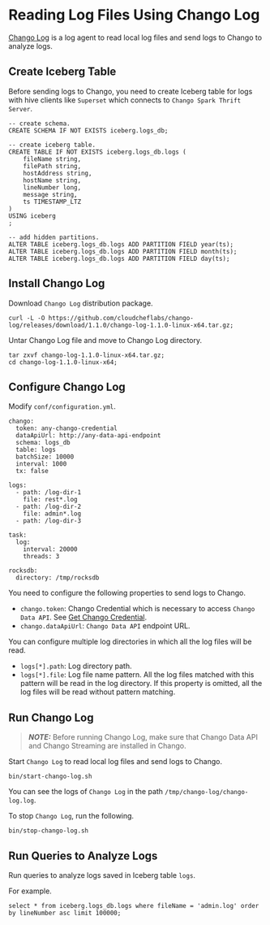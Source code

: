 # Reading Log Files Using Chango Log

[Chango Log](https://github.com/cloudcheflabs/chango-log) is a log agent to read local log files and send logs 
to Chango to analyze logs.

## Create Iceberg Table

Before sending logs to Chango, you need to create Iceberg table for logs with hive clients like `Superset` which connects to `Chango Spark Thrift Server`.

```agsl
-- create schema.
CREATE SCHEMA IF NOT EXISTS iceberg.logs_db;

-- create iceberg table.
CREATE TABLE IF NOT EXISTS iceberg.logs_db.logs (
    fileName string,
    filePath string,
    hostAddress string,
    hostName string,
    lineNumber long,
    message string,
    ts TIMESTAMP_LTZ
)
USING iceberg
;

-- add hidden partitions.
ALTER TABLE iceberg.logs_db.logs ADD PARTITION FIELD year(ts);
ALTER TABLE iceberg.logs_db.logs ADD PARTITION FIELD month(ts);
ALTER TABLE iceberg.logs_db.logs ADD PARTITION FIELD day(ts);
```

## Install Chango Log

Download `Chango Log` distribution package.

```agsl
curl -L -O https://github.com/cloudcheflabs/chango-log/releases/download/1.1.0/chango-log-1.1.0-linux-x64.tar.gz;
```

Untar Chango Log file and move to Chango Log directory.

```agsl
tar zxvf chango-log-1.1.0-linux-x64.tar.gz;
cd chango-log-1.1.0-linux-x64;
```

## Configure Chango Log

Modify `conf/configuration.yml`.

```agsl
chango:
  token: any-chango-credential
  dataApiUrl: http://any-data-api-endpoint
  schema: logs_db
  table: logs
  batchSize: 10000
  interval: 1000
  tx: false

logs:
  - path: /log-dir-1
    file: rest*.log
  - path: /log-dir-2
    file: admin*.log
  - path: /log-dir-3

task:
  log:
    interval: 20000
    threads: 3

rocksdb:
  directory: /tmp/rocksdb
```

You need to configure the following properties to send logs to Chango.

- `chango.token`: Chango Credential which is necessary to access `Chango Data API`. See <a href="../../user-guide/cred">Get Chango Credential</a>.
- `chango.dataApiUrl`: `Chango Data API` endpoint URL.

You can configure multiple log directories in which all the log files will be read.

- `logs[*].path`: Log directory path.
- `logs[*].file`: Log file name pattern. All the log files matched with this pattern will be read in the log directory. If this property is omitted, all the log files will be read without pattern matching.


## Run Chango Log

> **_NOTE:_** Before running Chango Log, make sure that Chango Data API and Chango Streaming are installed in Chango.

Start `Chango Log` to read local log files and send logs to Chango.

```agsl
bin/start-chango-log.sh
```

You can see the logs of `Chango Log` in the path `/tmp/chango-log/chango-log.log`.


To stop `Chango Log`, run the following.

```agsl
bin/stop-chango-log.sh
```

## Run Queries to Analyze Logs

Run queries to analyze logs saved in Iceberg table `logs`.

For example.

```agsl
select * from iceberg.logs_db.logs where fileName = 'admin.log' order by lineNumber asc limit 100000;
```













